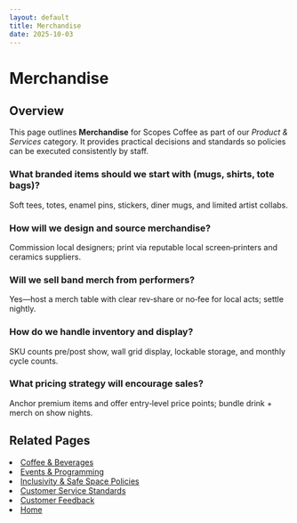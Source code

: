 ```yaml
---
layout: default
title: Merchandise
date: 2025-10-03
---
```


# Merchandise

## Overview
This page outlines **Merchandise** for Scopes Coffee as part of our _Product & Services_ category. It provides practical decisions and standards so policies can be executed consistently by staff.

### What branded items should we start with (mugs, shirts, tote bags)?
Soft tees, totes, enamel pins, stickers, diner mugs, and limited artist collabs.

### How will we design and source merchandise?
Commission local designers; print via reputable local screen‑printers and ceramics suppliers.

### Will we sell band merch from performers?
Yes—host a merch table with clear rev‑share or no‑fee for local acts; settle nightly.

### How do we handle inventory and display?
SKU counts pre/post show, wall grid display, lockable storage, and monthly cycle counts.

### What pricing strategy will encourage sales?
Anchor premium items and offer entry‑level price points; bundle drink + merch on show nights.

## Related Pages
<li><a href="{{ site.baseurl }}/product/drinks.html">Coffee & Beverages</a></li>
<li><a href="{{ site.baseurl }}/product/events.html">Events & Programming</a></li>
<li><a href="{{ site.baseurl }}/product/policies.html">Inclusivity & Safe Space Policies</a></li>
<li><a href="{{ site.baseurl }}/product/standards.html">Customer Service Standards</a></li>
<li><a href="{{ site.baseurl }}/product/surveys.html">Customer Feedback</a></li>
<li><a href="{{ site.baseurl }}/index.html">Home</a></li>
